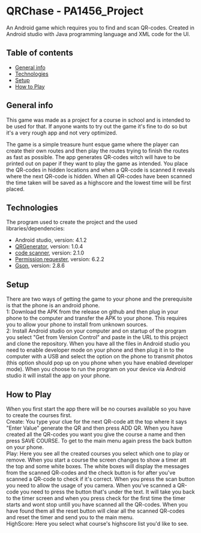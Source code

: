# QRChase - PA1456_Project
An Android game which requires you to find and scan QR-codes. Created in Android studio with Java programming language and XML code for the UI.

## Table of contents
* [General info](#General-info)
* [Technologies](#Technologies)
* [Setup](#Setup)
* [How to Play](#How-to-Play)

## General info
This game was made as a project for a course in school and is intended to be used for that.
If anyone wants to try out the game it's fine to do so but it's a very rough app and not very optimized.

The game is a simple treasure hunt esque game where the player can create their own routes and then play the routes trying to finish the routes as fast as possible.
The app generates QR-codes witch will have to be printed out on paper if they want to play the game as intended.
You place the QR-codes in hidden locations and when a QR-code is scanned it reveals where the next QR-code is hidden.
When all QR-codes have been scanned the time taken will be saved as a highscore and the lowest time will be first placed.

## Technologies
The program used to create the project and the used libraries/dependencies:
* Android studio, version: 4.1.2
* [QRGenerator](https://github.com/androidmads/QRGenerator), version: 1.0.4
* [code scanner](https://github.com/yuriy-budiyev/code-scanner), version: 2.1.0
* [Permission requester](https://github.com/Karumi/Dexter), version: 6.2.2
* [Gson](https://github.com/google/gson), version: 2.8.6

## Setup
There are two ways of getting the game to your phone and the prerequisite is that the phone is an android phone.\
1: Download the APK from the release on github and then plug in your phone to the computer and transfer the APK to your phone.
This requires you to allow your phone to install from unknown sources.\
2: Install Android studio on your computer and on startup of the program you select "Get from Version Control" and paste in the URL to this project and clone the repository. When you have all the files in Android studio you need to enable developer mode on your phone and then plug it in to the computer with a USB and select the option on the phone to transmit photos (this option should pop up on you phone when you have enabled developer mode). When you choose to run the program on your device via Android studio it will install the app on your phone.

## How to Play
When you first start the app there will be no courses available so you have to create the courses first.\
Create: You type your clue for the next QR-code att the top where it says "Enter Value" generate the QR and then press ADD QR. When you have created all the QR-codes you want you give the course a name and then press SAVE COURSE. To get to the main menu again press the back button on your phone.\
Play: Here you see all the created courses you select which one to play or remove. When you start a course the screen changes to show a timer att the top and some white boxes. The white boxes will display the messages from the scanned QR-codes and the check button is for after you've scanned a QR-code to check if it's correct. When you press the scan button you need to allow the usage of you camera. When you've scanned a QR-code you need to press the button that's under the text. It will take you back to the timer screen and when you press check for the first time the timer starts and wont stop untill you have scanned all the QR-codes. When you have found them all the reset button will clear all the scanned QR-codes and reset the timer and send you to the main menu.\
HighScore: Here you select what course's highscore list you'd like to see.
